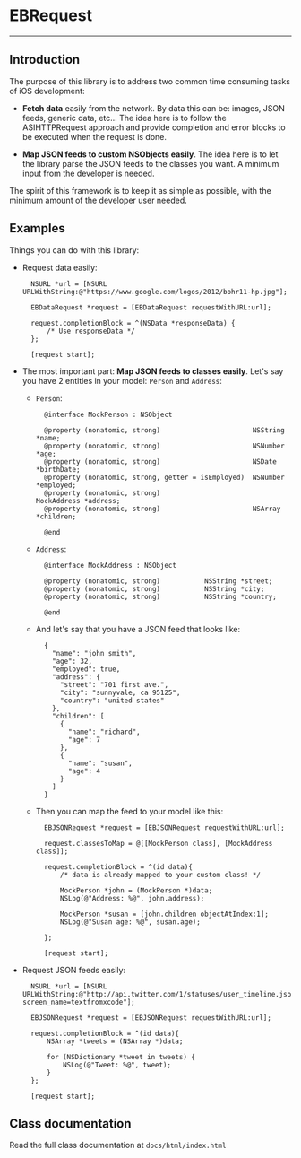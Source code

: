 # EBRequest

------------

## Introduction

The purpose of this library is to address two common time consuming tasks of iOS development:

* **Fetch data** easily from the network. By data this can be: images, JSON feeds, generic data, etc... The idea here is to follow the ASIHTTPRequest approach and provide completion and error blocks to be executed when the request is done.


* **Map JSON feeds to custom NSObjects easily**. The idea here is to let the library parse the JSON feeds to the classes you want. A minimum input from the developer is needed. 

The spirit of this framework is to keep it as simple as possible, with the minimum amount of the developer user needed. 


## Examples

Things you can do with this library:

* Request data easily:

		NSURL *url = [NSURL URLWithString:@"https://www.google.com/logos/2012/bohr11-hp.jpg"];

		EBDataRequest *request = [EBDataRequest requestWithURL:url];
    
    	request.completionBlock = ^(NSData *responseData) {
    		/* Use responseData */    
	    };
		
		[request start];

* The most important part: **Map JSON feeds to classes easily**. Let's say you have 2 entities in your model: `Person` and `Address`:
	* `Person`:
			
			@interface MockPerson : NSObject

			@property (nonatomic, strong)                       NSString    *name;
			@property (nonatomic, strong)                       NSNumber    *age;
			@property (nonatomic, strong)                       NSDate      *birthDate;
			@property (nonatomic, strong, getter = isEmployed)  NSNumber    *employed;
			@property (nonatomic, strong)                       MockAddress *address;
			@property (nonatomic, strong)                       NSArray     *children;
			
			@end
			
	* `Address`:
		
			@interface MockAddress : NSObject

			@property (nonatomic, strong)           NSString *street;
			@property (nonatomic, strong)           NSString *city;
			@property (nonatomic, strong)           NSString *country;
			
			@end

	* And let's say that you have a JSON feed that looks like:

			{
			  "name": "john smith",
			  "age": 32,
			  "employed": true,
			  "address": {
			    "street": "701 first ave.",
			    "city": "sunnyvale, ca 95125",
			    "country": "united states"
			  },
			  "children": [
			    {
			      "name": "richard",
			      "age": 7
			    },
			    {
			      "name": "susan",
			      "age": 4
			    }
			  ]
			}

	* Then you can map the feed to your model like this:
	
			EBJSONRequest *request = [EBJSONRequest requestWithURL:url];
				
			request.classesToMap = @[[MockPerson class], [MockAddress class]];
			    
			request.completionBlock = ^(id data){
				/* data is already mapped to your custom class! */
				
				MockPerson *john = (MockPerson *)data;
				NSLog(@"Address: %@", john.address);
				
				MockPerson *susan = [john.children objectAtIndex:1];
				NSLog(@"Susan age: %@", susan.age);
				
			};
			
			[request start];



	 

* Request JSON feeds easily:

		NSURL *url = [NSURL URLWithString:@"http://api.twitter.com/1/statuses/user_timeline.json?screen_name=textfromxcode"];
		
		EBJSONRequest *request = [EBJSONRequest requestWithURL:url];
    
	    request.completionBlock = ^(id data){
	    	NSArray *tweets = (NSArray *)data;
	    	
	    	for (NSDictionary *tweet in tweets) {
		    	NSLog(@"Tweet: %@", tweet);
	    	}
	    };
	    
	    [request start];


## Class documentation

Read the full class documentation at `docs/html/index.html`


